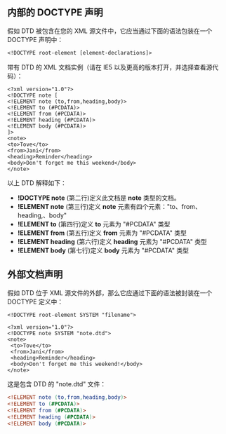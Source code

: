 ## 内部的 DOCTYPE 声明

假如 DTD 被包含在您的 XML 源文件中，它应当通过下面的语法包装在一个 DOCTYPE 声明中：

```dtd
<!DOCTYPE root-element [element-declarations]>
```

带有 DTD 的 XML 文档实例（请在 IE5 以及更高的版本打开，并选择查看源代码）：

```xml-dtd
<?xml version="1.0"?>
<!DOCTYPE note [
<!ELEMENT note (to,from,heading,body)>
<!ELEMENT to (#PCDATA)>
<!ELEMENT from (#PCDATA)>
<!ELEMENT heading (#PCDATA)>
<!ELEMENT body (#PCDATA)>
]>
<note>
<to>Tove</to>
<from>Jani</from>
<heading>Reminder</heading>
<body>Don't forget me this weekend</body>
</note>
```

以上 DTD 解释如下：

- **!DOCTYPE note** (第二行)定义此文档是 **note** 类型的文档。
- **!ELEMENT note** (第三行)定义 **note** 元素有四个元素："to、from、heading,、body"
- **!ELEMENT to** (第四行)定义 **to** 元素为 "#PCDATA" 类型
- **!ELEMENT from** (第五行)定义 **from** 元素为 "#PCDATA" 类型
- **!ELEMENT heading** (第六行)定义 **heading** 元素为 "#PCDATA" 类型
- **!ELEMENT body** (第七行)定义 **body** 元素为 "#PCDATA" 类型



## 外部文档声明

假如 DTD 位于 XML 源文件的外部，那么它应通过下面的语法被封装在一个 DOCTYPE 定义中：

```dtd
<!DOCTYPE root-element SYSTEM "filename">
```

```xml-dtd
<?xml version="1.0"?>
<!DOCTYPE note SYSTEM "note.dtd">
<note>
 <to>Tove</to>
 <from>Jani</from>
 <heading>Reminder</heading>
 <body>Don't forget me this weekend!</body>
</note>
```

这是包含 DTD 的 "note.dtd" 文件：

```dtd
<!ELEMENT note (to,from,heading,body)>
<!ELEMENT to (#PCDATA)>
<!ELEMENT from (#PCDATA)>
<!ELEMENT heading (#PCDATA)>
<!ELEMENT body (#PCDATA)>
```

